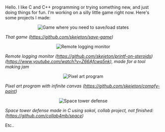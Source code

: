Hello. I like C and C++ programming or trying something new, and just doing things for fun.
I'm working on a silly little game right now. Here's some projects I made:

<p align="center"><img src="save_scum.gif" alt="Game where you need to save/load states"/></p>

*That game (https://github.com/skejeton/save-game)*

<p align="center"><img src="printf2.png" alt="Remote logging monitor"/></p>

*Remote logging monitor (https://github.com/skejeton/printf-on-steroids) (https://www.youtube.com/watch?v=Z66Afcwq5nk), made for a tool making jam*

<p align="center"><img src="comfy_paint.png" alt="Pixel art program"/></p>

*Pixel art program with infinite canvas (https://github.com/skejeton/compfy-paint)*

<p align="center"><img src="collab4mb.png" alt="Space tower defense"/></p>

*Space tower defense made in C using sokol, collab project, not finished: (https://github.com/collab4mb/space)*

Etc..  

